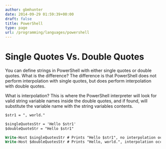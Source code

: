 ```yaml
---
author: gbmhunter
date: 2014-09-29 01:59:39+00:00
draft: false
title: PowerShell
type: page
url: /programming/languages/powershell
---
```


# Single Quotes Vs. Double Quotes

You can define strings in PowerShell with either single quotes or double quotes. What is the difference? The difference is that PowerShell does not perform interpolation with single quotes, but does perform interpolation with double quotes.

What is interpolation? This is where the PowerShell interpreter will look for valid string variable names inside the double quotes, and if found, will substitute the variable name with the string variables contents.

```ps    
$str1 = ", world."

$singleQuotesStr = 'Hello $str1'
$doubleQuoteStr = "Hello $str1"

Write-Host $singleQuotesStr # Prints "Hello $str1", no interpolation occured
Write-Host $doubleQuotesStr # Prints "Hello, world.", interpolation occured
```